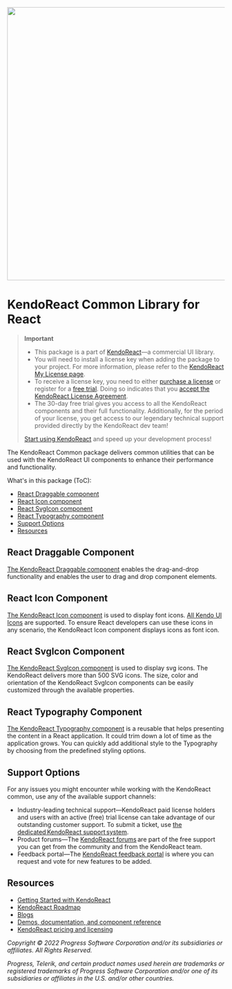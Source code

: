 <a href="https://www.telerik.com/kendo-react-ui/?utm_medium=referral&utm_source=npm&utm_campaign=kendo-ui-react-trial-npm-common&utm_content=banner" target="_blank">
<img width="631" src="https://www.telerik.com/kendo-react-ui/npm-banner.svg">
</a>

# KendoReact Common Library for React

> **Important**
> * This package is а part of [KendoReact](https://www.telerik.com/kendo-react-ui/?utm_medium=referral&utm_source=npm&utm_campaign=kendo-ui-react-trial-npm-common)&mdash;a commercial UI library.
> * You will need to install a license key when adding the package to your project. For more information, please refer to the [KendoReact My License page](https://www.telerik.com/kendo-react-ui/my-license/?utm_medium=referral&utm_source=npm&utm_campaign=kendo-ui-react-trial-npm-common).
> * To receive a license key, you need to either [purchase a license](https://www.telerik.com/kendo-react-ui/pricing/?utm_medium=referral&utm_source=npm&utm_campaign=kendo-ui-react-trial-npm-common) or register for a [free trial](https://www.telerik.com/download-login-v2-kendo-react-ui?utm_medium=referral&utm_source=npm&utm_campaign=kendo-ui-react-trial-npm-common). Doing so indicates that you [accept the KendoReact License Agreement](https://www.telerik.com/purchase/license-agreement/progress-kendoreact?utm_medium=referral&utm_source=npm&utm_campaign=kendo-ui-react-trial-npm-common).
> * The 30-day free trial gives you access to all the KendoReact components and their full functionality. Additionally, for the period of your license, you get access to our legendary technical support provided directly by the KendoReact dev team!
>
> [Start using KendoReact](https://www.telerik.com/download-login-v2-kendo-react-ui?utm_medium=referral&utm_source=npm&utm_campaign=kendo-ui-react-trial-npm-common) and speed up your development process!

The KendoReact Common package delivers common utilities that can be used with the KendoReact UI components to enhance their performance and functionality.

What's in this package (ToC):

* [React Draggable component](#react-draggable-component)
* [React Icon component](#react-icon-component)
* [React SvgIcon component](#react-svgicon-component)
* [React Typography component](#react-typography-component)
* [Support Options](#support-options)
* [Resources](#resources)

## React Draggable Component

[The KendoReact Draggable component](https://www.telerik.com/kendo-react-ui/components/utils/draggable/?utm_medium=referral&utm_source=npm&utm_campaign=kendo-ui-react-trial-npm-common) enables the drag-and-drop functionality and enables the user to drag and drop component elements.

## React Icon Component

[The KendoReact Icon component](https://www.telerik.com/kendo-react-ui/components/utils/icon/?utm_medium=referral&utm_source=npm&utm_campaign=kendo-ui-react-trial-npm-common) is used to display font icons. [All Kendo UI Icons](https://www.telerik.com/kendo-react-ui/components/styling/icons/#list-of-font-icons/?utm_medium=referral&utm_source=npm&utm_campaign=kendo-ui-react-trial-npm-common) are supported. To ensure React developers can use these icons in any scenario, the KendoReact Icon component displays icons as font icon.

## React SvgIcon Component

[The KendoReact SvgIcon component](https://www.telerik.com/kendo-react-ui/components/utils/svgicon/?utm_medium=referral&utm_source=npm&utm_campaign=kendo-ui-react-trial-npm-common) is used to display svg icons. The KendoReact delivers more than 500 SVG icons. The size, color and orientation of the KendoReact SvgIcon components can be easily customized through the available properties.

## React Typography Component

[The KendoReact Typography component](https://www.telerik.com/kendo-react-ui/components/utils/typography/?utm_medium=referral&utm_source=npm&utm_campaign=kendo-ui-react-trial-npm-common) is a reusable that helps presenting the content in a React application. It could trim down a lot of time as the application grows. You can quickly add additional style to the Typography by choosing from the predefined styling options.

## Support Options

For any issues you might encounter while working with the KendoReact common, use any of the available support channels:

* Industry-leading technical support&mdash;KendoReact paid license holders and users with an active (free) trial license can take advantage of our outstanding customer support. To submit a ticket, use [the dedicated KendoReact support system](https://www.telerik.com/account/support-tickets?utm_medium=referral&utm_source=npm&utm_campaign=kendo-ui-react-trial-npm-common).
* Product forums&mdash;The [KendoReact forums](https://www.telerik.com/forums/kendo-ui-react?utm_medium=referral&utm_source=npm&utm_campaign=kendo-ui-react-trial-npm-common) are part of the free support you can get from the community and from the KendoReact team.
* Feedback portal&mdash;The [KendoReact feedback portal](https://feedback.telerik.com/kendo-react-ui?utm_medium=referral&utm_source=npm&utm_campaign=kendo-ui-react-trial-npm-common) is where you can request and vote for new features to be added.

## Resources

* [Getting Started with KendoReact](https://www.telerik.com/kendo-react-ui/getting-started/?utm_medium=referral&utm_source=npm&utm_campaign=kendo-ui-react-trial-npm-common)
* [KendoReact Roadmap](https://www.telerik.com/kendo-react-ui/roadmap/?utm_medium=referral&utm_source=npm&utm_campaign=kendo-ui-react-trial-npm-common)
* [Blogs](https://www.telerik.com/blogs/tag/kendoreact?utm_medium=referral&utm_source=npm&utm_campaign=kendo-ui-react-trial-npm-common)
* [Demos, documentation, and component reference](https://www.telerik.com/kendo-react-ui/components/?utm_medium=referral&utm_source=npm&utm_campaign=kendo-ui-react-trial-npm-common)
* [KendoReact pricing and licensing](https://www.telerik.com/kendo-react-ui/pricing/?utm_medium=referral&utm_source=npm&utm_campaign=kendo-ui-react-trial-npm-common)

*Copyright © 2022 Progress Software Corporation and/or its subsidiaries or affiliates. All Rights Reserved.*

*Progress, Telerik, and certain product names used herein are trademarks or registered trademarks of Progress Software Corporation and/or one of its subsidiaries or affiliates in the U.S. and/or other countries.*
